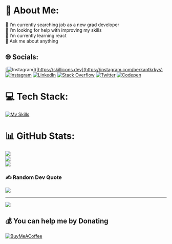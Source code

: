 # 💫 About Me:
🔭 I’m currently searching job as a new grad developer<br>🤝 I’m looking for help with improving my skills<br>🌱 I’m currently learning react<br>💬 Ask me about anything<br>


## 🌐 Socials:
[![Instagram](https://skillicons.dev/icons?i=instagram)]([https://skillicons.dev](https://instagram.com/berkantkrkys)
[![Instagram](https://img.shields.io/badge/Instagram-%23E4405F.svg?logo=Instagram&logoColor=white)](https://instagram.com/berkantkrkys) [![LinkedIn](https://img.shields.io/badge/LinkedIn-%230077B5.svg?logo=linkedin&logoColor=white)](https://linkedin.com/in/berkant-karakayis) [![Stack Overflow](https://img.shields.io/badge/-Stackoverflow-FE7A16?logo=stack-overflow&logoColor=white)](https://stackoverflow.com/users/17421052) [![Twitter](https://img.shields.io/badge/Twitter-%231DA1F2.svg?logo=Twitter&logoColor=white)](https://twitter.com/berkantkrkyss) [![Codepen](https://img.shields.io/badge/Codepen-000000?style=for-the-badge&logo=codepen&logoColor=white)](https://codepen.io/Berkantkarakayiss) 

# 💻 Tech Stack:
[![My Skills](https://skillicons.dev/icons?i=js,html,css,sass,react,vite,wordpress,mysql,cs,nodejs,ps,arduino,matlab,git,github)](https://skillicons.dev)
# 📊 GitHub Stats:
![](https://github-readme-stats.vercel.app/api?username=berkantkarakayis&theme=tokyonight&hide_border=false&include_all_commits=true&count_private=true)<br/>
![](https://github-readme-streak-stats.herokuapp.com/?user=berkantkarakayis&theme=tokyonight&hide_border=false)<br/>
![](https://github-readme-stats.vercel.app/api/top-langs/?username=berkantkarakayis&theme=tokyonight&hide_border=false&include_all_commits=true&count_private=true&layout=compact)

### ✍️ Random Dev Quote
![](https://quotes-github-readme.vercel.app/api?type=horizontal&theme=tokyonight)

---
[![](https://visitcount.itsvg.in/api?id=berkantkarakayis&icon=2&color=3)](https://visitcount.itsvg.in)

  ## 💰 You can help me by Donating
  [![BuyMeACoffee](https://img.shields.io/badge/Buy%20Me%20a%20Coffee-ffdd00?style=for-the-badge&logo=buy-me-a-coffee&logoColor=black)](https://www.buymeacoffee.com/berkant) 

  
<!-- Proudly created with GPRM ( https://gprm.itsvg.in ) -->

